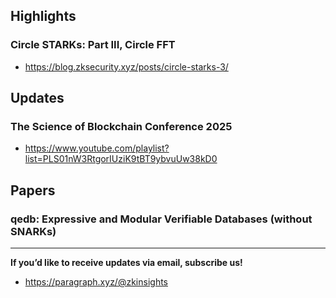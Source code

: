 ## Highlights
### Circle STARKs: Part III, Circle FFT
- <https://blog.zksecurity.xyz/posts/circle-starks-3/>

## Updates
### The Science of Blockchain Conference 2025
- <https://www.youtube.com/playlist?list=PLS01nW3RtgorIUziK9tBT9ybvuUw38kD0>

## Papers

### qedb: Expressive and Modular Verifiable Databases (without SNARKs)

---
**If you’d like to receive updates via email, subscribe us!**

- <https://paragraph.xyz/@zkinsights>
